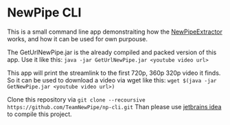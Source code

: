 NewPipe CLI
===========

This is a small command line app demonstraiting how the [NewPipeExtractor](https://github.com/TeamNewPipe/NewPipeExtractor) works, and how it can be used for own purpouse.

The GetUrlNewPipe.jar is the already compiled and packed version of this app. Use it like this:
`java -jar GetUrlNewPipe.jar <youtube video url>`

This app will print the streamlink to the first 720p, 360p 320p video it finds. So it can be used to download a video via wget like this:
`wget $(java -jar GetNewPipe.jar <youtube video url>)`

Clone this repository via `git clone --recoursive https://github.com/TeamNewPipe/np-cli.git`
Than please use [jetbrains idea](https://www.jetbrains.com/idea/#chooseYourEdition) to compile this project.
